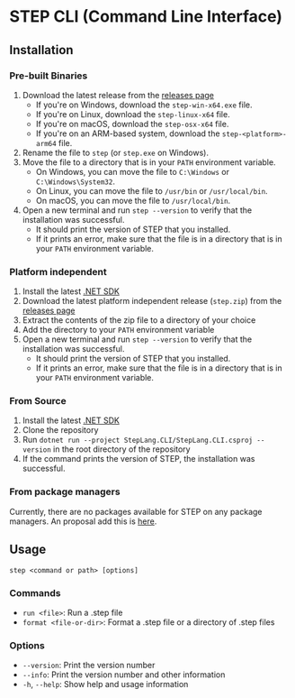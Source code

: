 # STEP CLI (Command Line Interface)

## Installation

### Pre-built Binaries

1. Download the latest release from the [releases page](https://github.com/ricardoboss/STEP/releases)
    - If you're on Windows, download the `step-win-x64.exe` file.
    - If you're on Linux, download the `step-linux-x64` file.
    - If you're on macOS, download the `step-osx-x64` file.
    - If you're on an ARM-based system, download the `step-<platform>-arm64` file.
2. Rename the file to `step` (or `step.exe` on Windows).
3. Move the file to a directory that is in your `PATH` environment variable.
    - On Windows, you can move the file to `C:\Windows` or `C:\Windows\System32`.
    - On Linux, you can move the file to `/usr/bin` or `/usr/local/bin`.
    - On macOS, you can move the file to `/usr/local/bin`.
4. Open a new terminal and run `step --version` to verify that the installation was successful.
    - It should print the version of STEP that you installed.
    - If it prints an error, make sure that the file is in a directory that is in your `PATH` environment variable.

### Platform independent

1. Install the latest [.NET SDK](https://dotnet.microsoft.com/download/dotnet)
2. Download the latest platform independent release (`step.zip`) from
   the [releases page](https://github.com/ricardoboss/STEP/releases)
3. Extract the contents of the zip file to a directory of your choice
4. Add the directory to your `PATH` environment variable
5. Open a new terminal and run `step --version` to verify that the installation was successful.
    - It should print the version of STEP that you installed.
    - If it prints an error, make sure that the file is in a directory that is in your `PATH` environment variable.

### From Source

1. Install the latest [.NET SDK](https://dotnet.microsoft.com/download/dotnet)
2. Clone the repository
3. Run `dotnet run --project StepLang.CLI/StepLang.CLI.csproj --version` in the root directory of the repository
4. If the command prints the version of STEP, the installation was successful.

### From package managers

Currently, there are no packages available for STEP on any package managers.
An proposal add this
is [here](https://github.com/users/ricardoboss/projects/2/views/3?sliceBy%5Bvalue%5D=_noValue&pane=issue&itemId=37606480).

## Usage

```
step <command or path> [options]
```

### Commands

- `run <file>`: Run a .step file
- `format <file-or-dir>`: Format a .step file or a directory of .step files

### Options

- `--version`: Print the version number
- `--info`: Print the version number and other information
- `-h`, `--help`:  Show help and usage information
